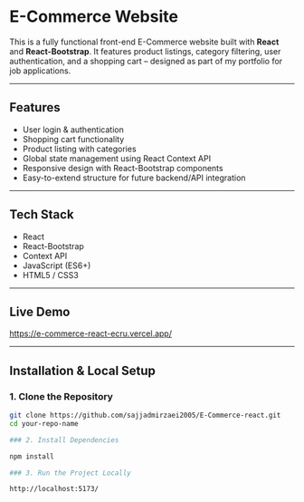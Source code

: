 # E-Commerce Website

This is a fully functional front-end E-Commerce website built with **React** and **React-Bootstrap**. It features product listings, category filtering, user authentication, and a shopping cart – designed as part of my portfolio for job applications.

---

##  Features

-  User login & authentication
-  Shopping cart functionality
-  Product listing with categories
-  Global state management using React Context API
-  Responsive design with React-Bootstrap components
-  Easy-to-extend structure for future backend/API integration

---

## Tech Stack

- React
- React-Bootstrap
- Context API
- JavaScript (ES6+)
- HTML5 / CSS3

---

## Live Demo

https://e-commerce-react-ecru.vercel.app/

---

## Installation & Local Setup

### 1. Clone the Repository

```bash
git clone https://github.com/sajjadmirzaei2005/E-Commerce-react.git
cd your-repo-name

### 2. Install Dependencies

npm install

### 3. Run the Project Locally

http://localhost:5173/
